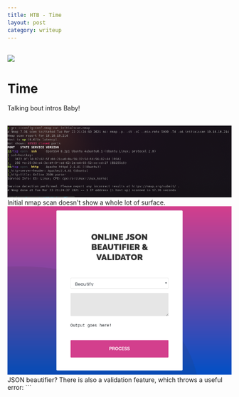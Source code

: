```yaml
---
title: HTB - Time
layout: post
category: writeup
---
```


<br/>
<img src="../assets/img/htb/medium/Time/title-card.png">
<br/>

# Time
Talking bout intros Baby!

<br/>
<img src="../assets/img/htb/medium/Time/nmap.png">
<br/>
Initial nmap scan doesn't show a whole lot of surface.

<br/>
<img src="../assets/img/htb/medium/Time/10.10.10.214.png">
<br/>
JSON beautifier?  There is also a validation feature, which throws a useful error:
```

```
